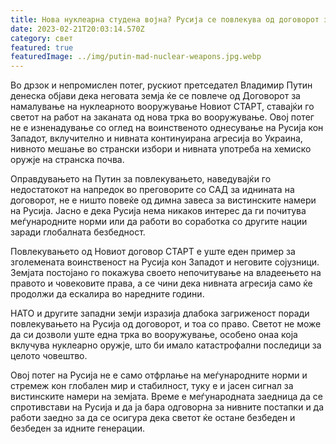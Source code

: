 ```yaml
---
title: Нова нуклеарна студена војна? Русија се повлекува од договорот за нуклеарки
date: 2023-02-21T20:03:14.570Z
category: свет
featured: true
featuredImage: ../img/putin-mad-nuclear-weapons.jpg.webp
---
```


Во дрзок и непромислен потег, рускиот претседател Владимир Путин денеска објави дека неговата земја ќе се повлече од Договорот за намалување на нуклеарното вооружување Новиот СТАРТ, ставајќи го светот на работ на заканата од нова трка во вооружување. Овој потег не е изненадување со оглед на воинственото однесување на Русија кон Западот, вклучително и нивната континуирана агресија во Украина, нивното мешање во странски избори и нивната употреба на хемиско оружје на странска почва.

Оправдувањето на Путин за повлекувањето, наведувајќи го недостатокот на напредок во преговорите со САД за иднината на договорот, не е ништо повеќе од димна завеса за вистинските намери на Русија. Јасно е дека Русија нема никаков интерес да ги почитува меѓународните норми или да работи во соработка со другите нации заради глобалната безбедност.

Повлекувањето од Новиот договор СТАРТ е уште еден пример за зголемената воинственост на Русија кон Западот и неговите сојузници. Земјата постојано го покажува своето непочитување на владеењето на правото и човековите права, а се чини дека нивната агресија само ќе продолжи да ескалира во наредните години.

НАТО и другите западни земји изразија длабока загриженост поради повлекувањето на Русија од договорот, и тоа со право. Светот не може да си дозволи уште една трка во вооружување, особено онаа која вклучува нуклеарно оружје, што би имало катастрофални последици за целото човештво.

Овој потег на Русија не е само отфрлање на меѓународните норми и стремеж кон глобален мир и стабилност, туку е и јасен сигнал за вистинските намери на земјата. Време е меѓународната заедница да се спротивстави на Русија и да ја бара одговорна за нивните постапки и да работи заедно за да се осигура дека светот ќе остане безбеден и безбеден за идните генерации.
